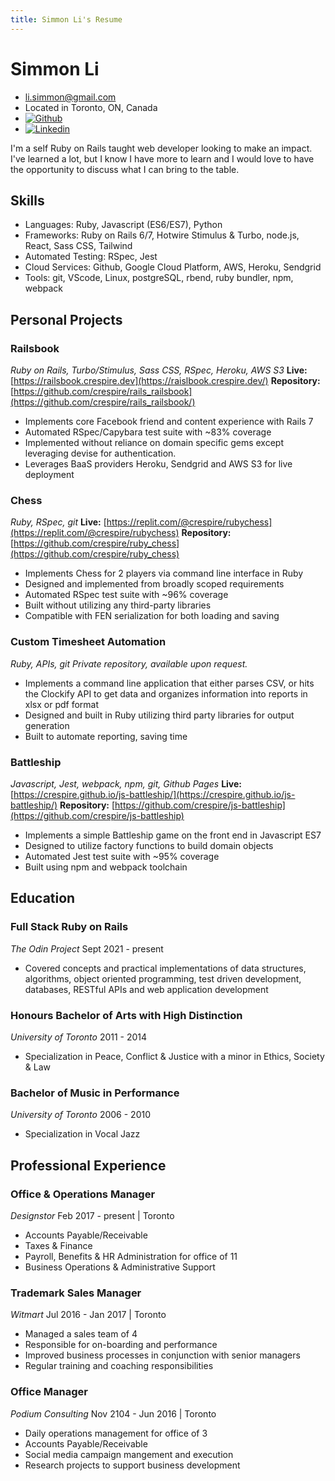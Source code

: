 ```yaml
---
title: Simmon Li's Resume
---
```


# Simmon Li
* [li.simmon@gmail.com](mailto:li.simmon@gmail.com)
* Located in Toronto, ON, Canada
* [![Github](https://img.shields.io/badge/-Simmon_Li-000?style=flat-square&logo=github&logoColor=azure&color=181717)](https://github.com/crespire)
* [![Linkedin](https://img.shields.io/badge/-Simmon_Li-000?style=flat-square&logo=linkedin&logoColor=azure&color=0A66C2)](https://www.linkedin.com/in/simmonli/)

I'm a self Ruby on Rails taught web developer looking to make an impact. I've learned a lot, but I know I have more to learn and I would love to have the opportunity to discuss what I can bring to the table.

## Skills
* Languages: Ruby, Javascript (ES6/ES7), Python
* Frameworks: Ruby on Rails 6/7, Hotwire Stimulus & Turbo, node.js, React, Sass CSS, Tailwind
* Automated Testing: RSpec, Jest
* Cloud Services: Github, Google Cloud Platform, AWS, Heroku, Sendgrid
* Tools: git, VScode, Linux, postgreSQL, rbend, ruby bundler, npm, webpack

## Personal Projects
### Railsbook
_Ruby on Rails, Turbo/Stimulus, Sass CSS, RSpec, Heroku, AWS S3_
**Live:** [https://railsbook.crespire.dev](https://raislbook.crespire.dev/)
**Repository:** [https://github.com/crespire/rails_railsbook](https://github.com/crespire/rails_railsbook/)
* Implements core Facebook friend and content experience with Rails 7
* Automated RSpec/Capybara test suite with ~83% coverage
* Implemented without reliance on domain specific gems except leveraging devise for authentication.
* Leverages BaaS providers Heroku, Sendgrid and AWS S3 for live deployment

### Chess
_Ruby, RSpec, git_
**Live:** [https://replit.com/@crespire/rubychess](https://replit.com/@crespire/rubychess)
**Repository:** [https://github.com/crespire/ruby_chess](https://github.com/crespire/ruby_chess)
* Implements Chess for 2 players via command line interface in Ruby
* Designed and implemented from broadly scoped requirements
* Automated RSpec test suite with ~96% coverage
* Built without utilizing any third-party libraries
* Compatible with FEN serialization for both loading and saving

### Custom Timesheet Automation
_Ruby, APIs, git_
_Private repository, available upon request._
* Implements a command line application that either  parses CSV, or hits the Clockify API to get data and organizes information into reports in xlsx or pdf format
* Designed and built in Ruby utilizing third party libraries for output generation
* Built to automate reporting, saving time


### Battleship
_Javascript, Jest, webpack, npm, git, Github Pages_
**Live:** [https://crespire.github.io/js-battleship/](https://crespire.github.io/js-battleship/)
**Repository:** [https://github.com/crespire/js-battleship](https://github.com/crespire/js-battleship)
* Implements a simple Battleship game on the front end in Javascript ES7
* Designed to utilize factory functions to build domain objects
* Automated Jest test suite with ~95% coverage
* Built using npm and webpack toolchain

## Education
### Full Stack Ruby on Rails
_The Odin Project_
Sept 2021 - present
* Covered concepts and practical implementations of data structures, algorithms, object oriented programming, test driven development, databases, RESTful APIs and web application development

### Honours Bachelor of Arts with High Distinction
_University of Toronto_
2011 - 2014
* Specialization in Peace, Conflict & Justice with a minor in Ethics, Society & Law

### Bachelor of Music in Performance
_University of Toronto_
2006 - 2010
* Specialization in Vocal Jazz

## Professional Experience
### Office & Operations Manager
_Designstor_
Feb 2017 - present | Toronto
* Accounts Payable/Receivable
* Taxes & Finance
* Payroll, Benefits & HR Administration for office of 11
* Business Operations & Administrative Support

### Trademark Sales Manager
_Witmart_
Jul 2016 - Jan 2017 | Toronto
* Managed a sales team of 4
* Responsible for on-boarding and performance
* Improved business processes in conjunction with senior managers
* Regular training and coaching responsibilities

### Office Manager
_Podium Consulting_
Nov 2104 - Jun 2016 | Toronto
* Daily operations management for office of 3
* Accounts Payable/Receivable
* Social media campaign mangement and execution
* Research projects to support business development